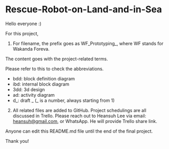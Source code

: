 # Rescue-Robot-on-Land-and-in-Sea

Hello everyone :)

For this project,

1) For filename, the prefix goes as WF_Prototyping_, where WF stands for Wakanda Foreva.

The content goes with the project-related terms.

Please refer to this to check the abbreviations.
- bdd: block definition diagram
- ibd: internal block diagram
- 3dd: 3d design
- ad: activity diagram
- d_: draft _ (_ is a number, always starting from 1)

2) All related files are added to GitHub. Project schedulings are all discussed in Trello. Please reach out to Heansuh Lee via email: heansuh@gmail.com, or WhatsApp. He will provide Trello share link.

Anyone can edit this README.md file until the end of the final project.

Thank you!

